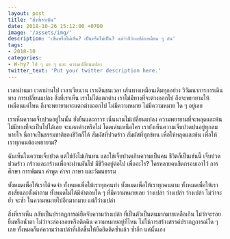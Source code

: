 ```yaml
---
layout: post
title: "สิ่งที่เราเห็น"
date: 2018-10-26 15:12:00 +0700
image: '/assets/img/'
description: 'เห็นหรือไม่เห็น? เป็นหรือไม่เป็น? แต่ว่าก็ว่างเปล่าเหมือน ๆ กัน'
tags:
- 2018-10
categories:
- W-hy? ไป ๆ มา ๆ และ ความเปลี่ยนแปลง
twitter_text: 'Put your twitter description here.'
---
```

เวลาผ่านมา เวลาผ่านไป เวลาเวียนวน เราเดินชนเวลา เส้นทางเหมือนเดิมทุกอย่าง วิวัฒนาการการเดินทาง การเปลี่ยนแปลง สิ่งที่เราเห็น เราไม่ได้แตกต่าง เราไม่มีทางที่จะต่างออกไป ถึงจะพยายามให้เหมือนแค่ไหน ถึงจะพยายามจะแตกต่างออกไป ไม่มีความหมาย ไม่มีความหมาย ใด ๆ อยู่เลย

เราเห็นความเจ็บปวดอยู่ในนั้น ยั่งยืนและถาวร เนิ่นนานไม่เปลี่ยนแปลง ความพยายามที่จะหลุดและพ้น ไม่มีทางที่จะเป็นไปได้เลย จะแตกต่างหรือไม่ โดดเด่นเหนือใคร เรายังเห็นความเจ็บปวดปนอยู่ทุกลมหายใจ นี่อาจเป็นธรรมชาติของชีวิตก็ได้ สัมผัสที่ปวดร้าว สัมผัสที่ทุกข์ทน เพื่อให้หลุดและพ้น เพื่อให้เราทุกคนต้องพยายาม?

ฉันเห็นในความเจ็บปวด แต่ใช่ยังไม่เกินทน และใช่เจ็บปวดเกินความเป็นคน ชีวิตก็เป็นเช่นนี้ เจ็บปวด ปวดร้าว กร้าวและกร้านเพื่อจะผ่านมันไป มีชีวิตอยู่ต่อไป เพื่ออะไร? ใครหลายคนขีดกรอบเอาไว้ การศึกษา การพัฒนา คำพูด คำจา ภาษา และวัฒนธรรม

ทั้งหมดเพื่อให้เราได้จดจำ ทั้งหมดเพื่อให้เราทุกคนทำ ทั้งหมดเพื่อให้เราทุกคนตาม ทั้งหมดเพื่อให้เราสงสัยและตั้งคำถาม ทั้งหมดไม่ได้มีคำตอบใด ๆ ที่มีความหมายเลย ว่างเปล่า ว่างเปล่า ว่างเปล่า ไม่ว่าจะย้ำ จะซ้ำ ในความหมายไปอีกมากมาย แต่ก็ว่างเปล่า

สิ่งที่เราเห็น กลับเป็นปรากฏการณ์ยืดจับความว่างเปล่า ที่เป็นตัวเป็นตนมากมายเหลือเกิน ไม่ว่าจะรอยยิ้มหรือน้ำตา ไม่ว่าจะล่องลอยหรือติดดิน ความหมายอยู่ที่ไหน ไม่ใช่การสร้างสรรค์ปรากฏการณ์ใด ๆ เลย ทั้งหมดก็แค่ความว่างเปล่าที่เกิดขึ้นให้ยืดยึดติดซ้ำแล้ว ซ้ำอีก แค่นั้นเอง
